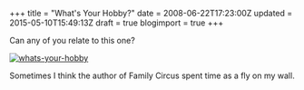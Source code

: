 +++
title = "What's Your Hobby?"
date = 2008-06-22T17:23:00Z
updated = 2015-05-10T15:49:13Z
draft = true
blogimport = true 
+++

Can any of you relate to this one?

[![whats-your-hobby](https://latc.s3.amazonaws.com/wp-content/uploads/2008/06/whats-your-hobby.gif "whats-your-hobby")](https://latc.s3.amazonaws.com/wp-content/uploads/2008/06/whats-your-hobby.gif)

Sometimes I think the author of Family Circus spent time as a fly on my wall.
  

